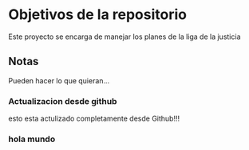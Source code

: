 # Objetivos de la repositorio

Este proyecto se encarga de manejar los planes de la liga de la justicia


## Notas
Pueden hacer lo que quieran...

### Actualizacion desde github

esto esta actulizado completamente desde Github!!!

### hola mundo
